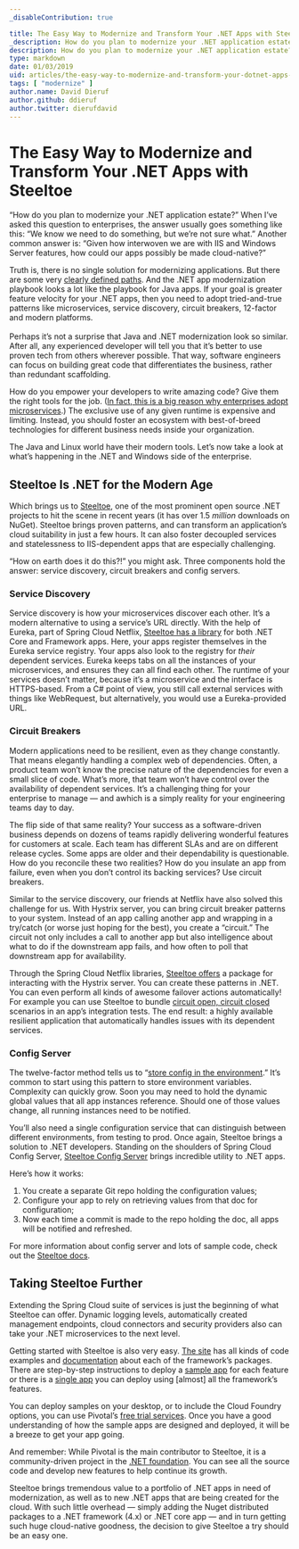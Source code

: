 ```yaml
---
_disableContribution: true

title: The Easy Way to Modernize and Transform Your .NET Apps with Steeltoe
_description: How do you plan to modernize your .NET application estate?
description: How do you plan to modernize your .NET application estate?
type: markdown
date: 01/03/2019
uid: articles/the-easy-way-to-modernize-and-transform-your-dotnet-apps-with-steeltoe
tags: [ "modernize" ]
author.name: David Dieruf
author.github: ddieruf
author.twitter: dierufdavid
---
```


# The Easy Way to Modernize and Transform Your .NET Apps with Steeltoe

“How do you plan to modernize your .NET application estate?” When I’ve asked this question to enterprises, the answer usually goes something like this: “We know we need to do something, but we’re not sure what.” Another common answer is: “Given how interwoven we are with IIS and Windows Server features, how could our apps possibly be made cloud-native?”

Truth is, there is no single solution for modernizing applications. But there are some very [clearly defined paths](https://content.pivotal.io/blog/help-has-arrived-how-pcf-2-1-changes-how-you-look-at-windows-and-net). And the .NET app modernization playbook looks a lot like the playbook for Java apps. If your goal is greater feature velocity for your .NET apps, then you need to adopt tried-and-true patterns like microservices, service discovery, circuit breakers, 12-factor and modern platforms. \
 \
Perhaps it’s not a surprise that Java and .NET modernization look so similar. After all, any experienced developer will tell you that it’s better to use proven tech from others wherever possible. That way, software engineers can focus on building great code that differentiates the business, rather than redundant scaffolding. 

How do you empower your developers to write amazing code? Give them the right tools for the job. ([In fact, this is a big reason why enterprises adopt microservices](https://content.pivotal.io/blog/should-that-be-a-microservice-keep-these-six-factors-in-mind).) The exclusive use of any given runtime is expensive and limiting. Instead, you should foster an ecosystem with best-of-breed technologies for different business needs inside your organization.

The Java and Linux world have their modern tools. Let’s now take a look at what’s happening in the .NET and Windows side of the enterprise.

## Steeltoe Is .NET for the Modern Age

Which brings us to [Steeltoe](https://steeltoe.io), one of the most prominent open source .NET projects to hit the scene in recent years (it has over 1.5 *million* downloads on NuGet). Steeltoe brings proven patterns, and can transform an application’s cloud suitability in just a few hours. It can also foster decoupled services and statelessness to IIS-dependent apps that are especially challenging.

“How on earth does it do this?!” you might ask. Three components hold the answer: service discovery, circuit breakers and config servers.

### Service Discovery

Service discovery is how your microservices discover each other. It’s a modern alternative to using a service’s URL directly. With the help of Eureka, part of Spring Cloud Netflix, [Steeltoe has a library](https://steeltoe.io/docs/steeltoe-discovery/) for both .NET Core and Framework apps. Here, your apps register themselves in the Eureka service registry. Your apps also look to the registry for _their_ dependent services. Eureka keeps tabs on all the instances of your microservices, and ensures they can all find each other. The runtime of your services doesn’t matter, because it’s a microservice and the interface is HTTPS-based. From a C# point of view, you still call external services with things like WebRequest, but alternatively, you would use a Eureka-provided URL.

### Circuit Breakers

Modern applications need to be resilient, even as they change constantly. That means elegantly handling a complex web of dependencies. Often, a product team won’t know the precise nature of the dependencies for even a small slice of code. What’s more, that team won’t have control over the availability of dependent services. It’s a challenging thing for your enterprise to manage — and awhich is a simply reality for your engineering teams day to day.

The flip side of that same reality? Your success as a software-driven business depends on dozens of teams rapidly delivering wonderful features for customers at scale. Each team has different SLAs and are on different release cycles. Some apps are older and their dependability is questionable. How do you reconcile these two realities? How do you insulate an app from failure, even when you don’t control its backing services? Use circuit breakers.

Similar to the service discovery, our friends at Netflix have also solved this challenge for us. With Hystrix server, you can bring circuit breaker patterns to your system. Instead of an app calling another app and wrapping in a try/catch (or worse just hoping for the best), you create a “circuit.” The circuit not only includes a call to another app but also intelligence about what to do if the downstream app fails, and how often to poll that downstream app for availability.

Through the Spring Cloud Netflix libraries, [Steeltoe offers](https://steeltoe.io/docs/steeltoe-circuitbreaker/) a package for interacting with the Hystrix server. You can create these patterns in .NET. You can even perform all kinds of awesome failover actions automatically! For example you can use Steeltoe to bundle [circuit open, circuit closed](https://steeltoe.io/docs/steeltoe-circuitbreaker/) scenarios in an app’s integration tests. The end result: a highly available resilient application that automatically handles issues with its dependent services.

### Config Server

The twelve-factor method tells us to “[store config in the environment](https://12factor.net/config).” It’s common to start using this pattern to store environment variables. Complexity can quickly grow. Soon you may need to hold the dynamic global values that all app instances reference. Should one of those values change, all running instances need to be notified. 

You’ll also need a single configuration service that can distinguish between different environments, from testing to prod. Once again, Steeltoe brings a solution to .NET developers. Standing on the shoulders of Spring Cloud Config Server, [Steeltoe Config Server](https://steeltoe.io/docs/steeltoe-configuration/#2-0-config-server-provider/) brings incredible utility to .NET apps. 

Here’s how it works:

1. You create a separate Git repo holding the configuration values; 
2. Configure your app to rely on retrieving values from that doc for configuration; 
3. Now each time a commit is made to the repo holding the doc, all apps will be notified and refreshed.

For more information about config server and lots of sample code, check out the [Steeltoe docs](https://steeltoe.io/docs/steeltoe-configuration/#2-0-config-server-provider).

## Taking Steeltoe Further

Extending the Spring Cloud suite of services is just the beginning of what Steeltoe can offer. Dynamic logging levels, automatically created management endpoints, cloud connectors and security providers also can take your .NET microservices to the next level.

Getting started with Steeltoe is also very easy. [The site](https://steeltoe.io) has all kinds of code examples and [documentation](https://steeltoe.io/docs/steeltoe-configuration/) about each of the framework’s packages. There are step-by-step instructions to deploy a [sample app](https://github.com/SteeltoeOSS/Samples) for each feature or there is a [single app](https://github.com/SteeltoeOSS/Samples/tree/dev/MusicStore) you can deploy using [almost] all the framework’s features.

You can deploy samples on your desktop, or to include the Cloud Foundry options, you can use Pivotal’s [free trial services](https://run.pivotal.io/). Once you have a good understanding of how the sample apps are designed and deployed, it will be a breeze to get your app going.

And remember: While Pivotal is the main contributor to Steeltoe, it is a community-driven project in the [.NET foundation](https://dotnetfoundation.org/Projects?searchquery=steeltoe&type=project). You can see all the source code and develop new features to help continue its growth.

Steeltoe brings tremendous value to a portfolio of .NET apps in need of modernization, as well as to new .NET apps that are being created for the cloud. With such little overhead — simply adding the Nuget distributed packages to a .NET framework (4.x) or .NET core app — and in turn getting such huge cloud-native goodness, the decision to give Steeltoe a try should be an easy one. 
